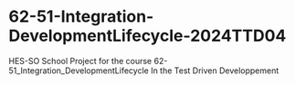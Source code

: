 # 62-51-Integration-DevelopmentLifecycle-2024TTD04
HES-SO School Project for the course 62-51_Integration_DevelopmentLifecycle In the Test Driven Developpement
